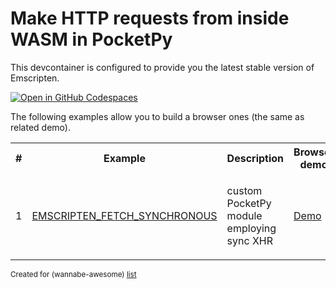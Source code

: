 # Make HTTP requests from inside WASM in PocketPy

This devcontainer is configured to provide you the latest stable version of Emscripten.

[![Open in GitHub Codespaces](https://github.com/codespaces/badge.svg)](https://codespaces.new/wasm-outbound-http-examples/pocketpy)

The following examples allow you to build a browser ones (the same as related demo).

<table>
<tr>
<th>#</th>
<th>Example</th>
<th>Description</th>
<th>Browser demo</th>
</tr>
<tr>
<td>1</td>
<td>

[EMSCRIPTEN_FETCH_SYNCHRONOUS](browser-sync-xhr/README.md)

</td>
<td>

custom PocketPy module employing sync XHR

</td>
<td>

[Demo](https://wasm-outbound-http-examples.github.io/pocketpy/sync-xhr/)

</td>
</tr>
</table>

<sub>Created for (wannabe-awesome) [list](https://github.com/vasilev/HTTP-request-from-inside-WASM)</sub>
